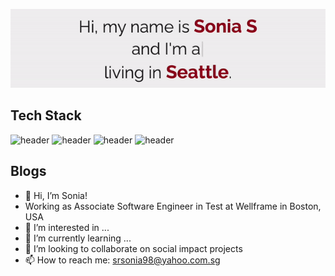 ![header](img/header.gif)

## Tech Stack
![header](https://img.shields.io/badge/TensorFlow-FF6F00?style=for-the-badge&logo=tensorflow&logoColor=white)
![header](https://img.shields.io/badge/MySQL-005C84?style=for-the-badge&logo=mysql&logoColor=white)
![header](https://img.shields.io/badge/Cucumber-43B02A?style=for-the-badge&logo=cucumber&logoColor=white)
![header](https://img.shields.io/badge/Python-FFD43B?style=for-the-badge&logo=python&logoColor=blue)



## Blogs


- 👋 Hi, I’m Sonia!
- Working as Associate Software Engineer in Test at Wellframe in Boston, USA 
- 👀 I’m interested in ...
- 🌱 I’m currently learning ...
- 💞️ I’m looking to collaborate on social impact projects
- 📫 How to reach me: srsonia98@yahoo.com.sg

<!---
srsonia2506/srsonia2506 is a ✨ special ✨ repository because its `README.md` (this file) appears on your GitHub profile.
You can click the Preview link to take a look at your changes.
<p align="center" width="100%"><img width="100%" src="img/header.gif"></p>
--->


